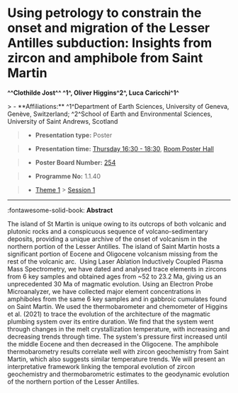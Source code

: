 # Using petrology to constrain the onset and migration of the Lesser Antilles subduction: Insights from zircon and amphibole from Saint Martin

**^^Clothilde Jost^^ ^1^, Oliver Higgins^2^, Luca Caricchi^1^**

<!-- more -->> - **Affiliations:** ^1^Department of Earth Sciences, University of Geneva, Genève, Switzerland; ^2^School of Earth and Environmental Sciences, University of Saint Andrews, Scotland 

> - **Presentation type:** Poster

> - **Presentation time:** [Thursday 16:30 - 18:30](../sessions_comparison.md#__tabbed_3_6), [Room Poster Hall](../maps_venue.md#__tabbed_1_1)

> - **Poster Board Number:** [254](../map_poster_boards.md#thursday)

> - **Programme No:** 1.1.40

> - [Theme 1](../theme1.md) > [Session 1](../sessions/session-1-1.md)

--- 

:fontawesome-solid-book: **Abstract**

The island of St Martin is unique owing to its outcrops of both volcanic and plutonic rocks and a conspicuous sequence of volcano-sedimentary deposits, providing a unique archive of the onset of volcanism in the northern portion of the Lesser Antilles. The island of Saint Martin hosts a significant portion of Eocene and Oligocene volcanism missing from the rest of the volcanic arc. 
Using Laser Ablation Inductively Coupled Plasma Mass Spectrometry, we have dated and analysed trace elements in zircons from 6 key samples and obtained ages from ~52 to 23.2 Ma, giving us an unprecedented 30 Ma of magmatic evolution. Using an Electron Probe Microanalyzer, we have collected major element concentrations in amphiboles from the same 6 key samples and in gabbroic cumulates found on Saint Martin. We used the thermobarometer and chemometer of Higgins et al. (2021) to trace the evolution of the architecture of the magmatic plumbing system over its entire duration. We find that the system went through changes in the melt crystallization temperature, with increasing and decreasing trends through time. The system's pressure first increased until the middle Eocene and then decreased in the Oligocene. The amphibole thermobarometry results correlate well with zircon geochemistry from Saint Martin, which also suggests similar temperature trends. We will present an interpretative framework linking the temporal evolution of zircon geochemistry and thermobarometric estimates to the geodynamic evolution of the northern portion of the Lesser Antilles.

